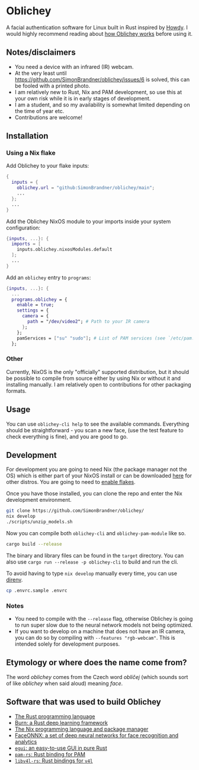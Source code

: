 # Oblichey

A facial authentication software for Linux built in Rust inspired by
[Howdy](https://github.com/boltgolt/howdy/). I would highly recommend reading
about [how Oblichey works](/docs/how_does_it_work.md) before using it.

## Notes/disclaimers

- You need a device with an infrared (IR) webcam.
- At the very least until https://github.com/SimonBrandner/oblichey/issues/6 is
  solved, this can be fooled with a printed photo.
- I am relatively new to Rust, Nix and PAM development, so use this at your own
  risk while it is in early stages of development.
- I am a student, and so my availability is somewhat limited depending on the
  time of year etc.
- Contributions are welcome!

## Installation

### Using a Nix flake

Add Oblichey to your flake inputs:

```nix
{
  inputs = {
    oblichey.url = "github:SimonBrandner/oblichey/main";
    ...
  };
  ...
}
```

Add the Oblichey NixOS module to your imports inside your system configuration:

```nix
{inputs, ...}: {
  imports = [
    inputs.oblichey.nixosModules.default
  ];
  ...
}
```

Add an `oblichey` entry to `programs`:

```nix
{inputs, ...}: {
  ...
  programs.oblichey = {
    enable = true;
    settings = {
      camera = {
        path = "/dev/video2"; # Path to your IR camera
      };
    };
    pamServices = ["su" "sudo"]; # List of PAM services (see `/etc/pam.d/`) in which a rule for Oblichey should be added
  };
```

### Other

Currently, NixOS is the only "officially" supported distribution, but it should
be possible to compile from source either by using Nix or without it and
installing manually. I am relatively open to contributions for other packaging
formats.

## Usage

You can use `oblichey-cli help` to see the available commands. Everything
should be straightforward - you scan a new face, (use the test feature to check
everything is fine), and you are good to go.

## Development

For development you are going to need Nix (the package manager not the OS)
which is either part of your NixOS install or can be downloaded
[here](https://nixos.org/download/#nix-install-linux) for other distros. You
are going to need to [enable
flakes](https://nixos.wiki/wiki/Flakes#Enable_flakes_permanently_in_NixOS).

Once you have those installed, you can clone the repo and enter the Nix
development environment.

```sh
git clone https://github.com/SimonBrandner/oblichey/
nix develop
./scripts/unzip_models.sh
```

Now you can compile both `oblichey-cli` and `oblichey-pam-module` like so.

```sh
cargo build --release
```

The binary and library files can be found in the `target` directory. You can
also use `cargo run --release -p oblichey-cli` to build and run the cli.

To avoid having to type `nix develop` manually every time, you can use
[direnv](https://github.com/direnv/direnv/tree/master).

```sh
cp .envrc.sample .envrc
```

### Notes

- You need to compile with the `--release` flag, otherwise Oblichey is going to
  run super slow due to the neural network models not being optimized.
- If you want to develop on a machine that does not have an IR camera, you can
  do so by compiling with `--features "rgb-webcam"`. This is intended solely for
  development purposes.

## Etymology or where does the name come from?

The word _oblichey_ comes from the Czech word _obličej_ (which sounds sort of
like _oblichey_ when said aloud) meaning _face_.

## Software that was used to build Oblichey

- [The Rust programming language](https://www.rust-lang.org/)
- [Burn: a Rust deep learning framework](https://burn.dev/)
- [The Nix programming language and package manager](https://nixos.org/)
- [FaceONNX: a set of deep neural networks for face recognition and analytics](https://github.com/FaceONNX/FaceONNX)
- [`egui`: an easy-to-use GUI in pure Rust](https://github.com/emilk/egui)
- [`pam-rs`: Rust binding for PAM](https://github.com/anowell/pam-rs)
- [`libv4l-rs`: Rust bindings for `v4l`](https://github.com/raymanfx/libv4l-rs)
